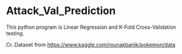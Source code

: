 # Attack_Val_Prediction
This python program is Linear Regression and K-Fold Cross-Validation testing.

Cr. Dataset from https://www.kaggle.com/rounakbanik/pokemon/data
